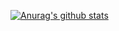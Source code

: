 [![Anurag's github stats](https://github-readme-stats.vercel.app/api?username=sky-min)](https://github.com/anuraghazra/github-readme-stats)


